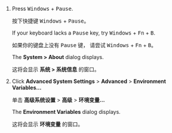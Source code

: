 1. Press <kbd>Windows</kbd> + <kbd>Pause</kbd>.

   按下快捷键 <kbd>Windows</kbd> + <kbd>Pause</kbd>。

   If your keyboard lacks a <kbd>Pause</kbd> key,
   try <kbd>Windows</kbd> + <kbd>Fn</kbd> + <kbd>B</kbd>.

   如果你的键盘上没有 <kbd>Pause</kbd> 键，
   请尝试 <kbd>Windows</kbd> + <kbd>Fn</kbd> + <kbd>B</kbd>。

   The **System > About** dialog displays.

   这将会显示 **系统 > 系统信息** 的窗口。

1. Click **Advanced System Settings**
   <span aria-label="and then">></span> **Advanced**
   <span aria-label="and then">></span> **Environment Variables...**

   单击 **高级系统设置**
   <span aria-label="and then">></span> **高级**
   <span aria-label="and then">></span> **环境变量…**

   The **Environment Variables** dialog displays.

   这将会显示 **环境变量** 的窗口。
